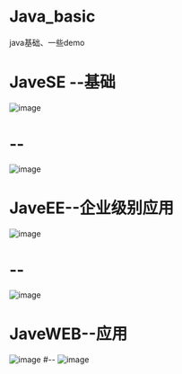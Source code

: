 # Java_basic
java基础、一些demo

# JaveSE --基础
![image](https://github.com/iRobotT/Java_basic/blob/master/graph/JaveSEmap.gif)
# --
 ![image](https://github.com/iRobotT/Java_basic/blob/master/graph/JaveSE.jpg)
 
 
# JaveEE--企业级别应用
![image](https://github.com/iRobotT/Java_basic/blob/master/graph/JaveEEmap.gif)
# --
 ![image](https://github.com/iRobotT/Java_basic/blob/master/graph/JaveEE.png)
 

# JaveWEB--应用
 ![image](https://github.com/iRobotT/Java_basic/blob/master/graph/JaveWeb.gif)
 #--
 ![image](https://github.com/iRobotT/Java_basic/blob/master/graph/JaveWEB.jpg)
